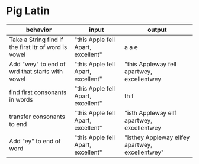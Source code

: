 # Pig Latin
| behavior | input | output |
| -------- | ----- | ------ |
| Take a String find if the first ltr of word is vowel| "this Apple fell Apart, excellent" | a a e |
Add "wey" to end of wrd that starts with vowel|   "this Apple fell Apart, excellent" | "this Appleway fell apartwey, excellentwey | 
find first consonants in words |  "this Apple fell Apart, excellent" | th f |
transfer consonants to end | "this Apple fell Apart, excellent" | "isth Appleway ellf apartwey, excellentwey |
Add "ey" to end of word |   "this Apple fell Apart, excellent" | "isthey Appleway ellfey apartwey, excellentwey"